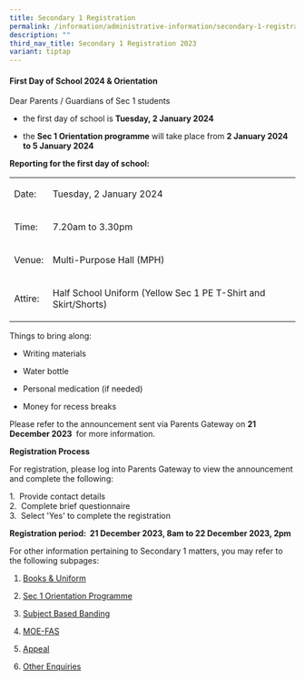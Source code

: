 ```yaml
---
title: Secondary 1 Registration
permalink: /information/administrative-information/secondary-1-registration/
description: ""
third_nav_title: Secondary 1 Registration 2023
variant: tiptap
---
```

<h4><strong>First Day of School 2024 &amp; Orientation</strong></h4><p>Dear Parents / Guardians of Sec 1 students</p><ul data-tight="true" class="tight"><li><p>the first day of school is <strong>Tuesday, 2 January 2024&nbsp;&nbsp;</strong></p></li><li><p>the <strong>Sec 1 Orientation programme</strong> will take place from <strong>2 January 2024 to 5 January 2024&nbsp;</strong>&nbsp;<br></p></li></ul><p><strong>Reporting for the first day of school:</strong></p><table><tbody><tr><td rowspan="1" colspan="1"><p>Date:</p></td><td rowspan="1" colspan="1"><p>Tuesday, 2 January 2024</p></td></tr><tr><td rowspan="1" colspan="1"><p>Time:</p></td><td rowspan="1" colspan="1"><p>7.20am to 3.30pm</p></td></tr><tr><td rowspan="1" colspan="1"><p>Venue:</p></td><td rowspan="1" colspan="1"><p>Multi-Purpose Hall (MPH)</p></td></tr><tr><td rowspan="1" colspan="1"><p>Attire:</p></td><td rowspan="1" colspan="1"><p>Half School Uniform (Yellow Sec 1 PE T-Shirt and Skirt/Shorts)</p></td></tr></tbody></table><p>Things to bring along:</p><ul data-tight="true" class="tight"><li><p>Writing materials</p></li><li><p>Water bottle</p></li><li><p>Personal medication (if needed)</p></li><li><p>Money for recess breaks</p></li></ul><p>Please refer to the announcement sent via Parents Gateway on&nbsp;<strong>21 December 2023&nbsp;</strong> for more information.</p><p><strong>Registration Process</strong></p><p>For registration, please log into Parents Gateway to view the announcement and complete the following:</p><p>1.&nbsp; Provide contact details<br>2.&nbsp; Complete brief questionnaire<br>3.&nbsp; Select 'Yes' to complete the registration</p><p></p><p><strong>Registration period:&nbsp; 21 December 2023, 8am to 22 December 2023, 2pm</strong></p><p>For other information pertaining to Secondary 1 matters, you may refer to the following subpages:</p><ol data-tight="true" class="tight"><li><p><a href="/information/administrative-information/secondary-1-registration/books-n-uniforms" rel="noopener" target="_blank">Books &amp; Uniform</a></p></li><li><p><a href="/information/administrative-information/secondary-1-registration/sec-1-orientation-programme" rel="noopener" target="_blank">Sec 1 Orientation Programme</a></p></li><li><p><a href="/information/administrative-information/secondary-1-registration/subject-based-banding" rel="noopener" target="_blank">Subject Based Banding</a></p></li><li><p><a href="/information/administrative-information/secondary-1-registration/moe-fas" rel="noopener" target="_blank">MOE-FAS</a></p></li><li><p><a href="/information/administrative-information/secondary-1-registration/appeal" rel="noopener" target="_blank">Appeal</a></p></li><li><p><a href="/information/administrative-information/secondary-1-registration/other-enquiries" rel="noopener" target="_blank">Other Enquiries</a></p></li></ol><p></p>